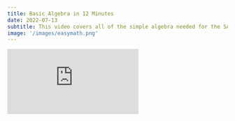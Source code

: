 ```yaml
---
title: Basic Algebra in 12 Minutes
date: 2022-07-13
subtitle: This video covers all of the simple algebra needed for the SAT.
image: '/images/easymath.png'
---
```


<p><iframe src="https://www.youtube.com/embed/vbj0318fmfo" loading="lazy" frameborder="0" allowfullscreen></iframe></p>

